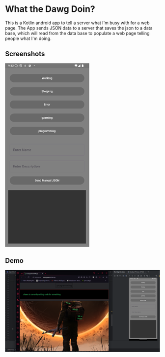 
# What the Dawg Doin?

This is a Kotlin android app to tell a server what I'm busy with for a web page. The App sends JSON data to a server that saves the json to a data base, which will read from the data base to populate a web page telling people what I'm doing.


## Screenshots

![App Screenshot](https://github.com/0xKitKoi/WhatTheDawgDoin/blob/master/readme%20imgs/WTDD%20app.png)


## Demo

![App Screenshot](https://github.com/0xKitKoi/WhatTheDawgDoin/blob/master/readme%20imgs/demo.png)

